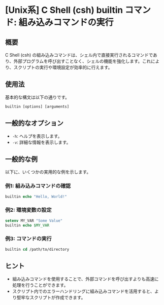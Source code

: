 # [Unix系] C Shell (csh) builtin コマンド: 組み込みコマンドの実行

## 概要
C Shell (csh) の組み込みコマンドは、シェル内で直接実行されるコマンドであり、外部プログラムを呼び出すことなく、シェルの機能を強化します。これにより、スクリプトの実行や環境設定が効率的に行えます。

## 使用法
基本的な構文は以下の通りです。

```csh
builtin [options] [arguments]
```

## 一般的なオプション
- `-h`: ヘルプを表示します。
- `-v`: 詳細な情報を表示します。

## 一般的な例
以下に、いくつかの実用的な例を示します。

### 例1: 組み込みコマンドの確認
```csh
builtin echo "Hello, World!"
```

### 例2: 環境変数の設定
```csh
setenv MY_VAR "Some Value"
builtin echo $MY_VAR
```

### 例3: コマンドの実行
```csh
builtin cd /path/to/directory
```

## ヒント
- 組み込みコマンドを使用することで、外部コマンドを呼び出すよりも高速に処理を行うことができます。
- スクリプト内でのエラーハンドリングに組み込みコマンドを活用すると、より堅牢なスクリプトが作成できます。
